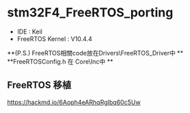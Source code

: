 # stm32F4_FreeRTOS_porting

- IDE : Keil
- FreeRTOS Kernel : V10.4.4


**(P.S.) FreeRTOS相關code放在Drivers\FreeRTOS_Driver中 **
        **FreeRTOSConfig.h 在 Core\Inc中 **

## FreeRTOS 移植

https://hackmd.io/6Aoph4eARhqRgIbq60c5Uw
